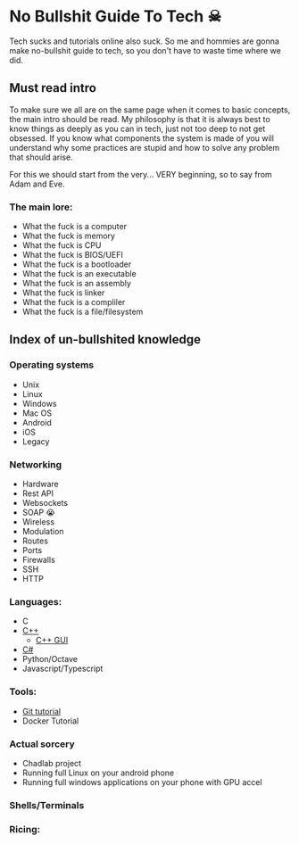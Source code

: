 # No Bullshit Guide To Tech ☠

Tech sucks and tutorials online also suck. So me and hommies are gonna make no-bullshit guide to tech, so you don't have to waste time where we did.

## Must read intro

To make sure we all are on the same page when it comes to basic concepts, the main intro should be read. My philosophy is that it is always best to know things as deeply as you can in tech, just not too deep to not get obsessed. If you know what components the system is made of you will understand why some practices are stupid and how to solve any problem that should arise.

For this we should start from the very... VERY beginning, so to say from Adam and Eve.

### The main lore:

* What the fuck is a computer
* What the fuck is memory
* What the fuck is CPU
* What the fuck is BIOS/UEFI
* What the fuck is a bootloader
* What the fuck is an executable
* What the fuck is an assembly
* What the fuck is linker
* What the fuck is a compliler
* What the fuck is a file/filesystem

## Index of un-bullshited knowledge

### Operating systems

* Unix
* Linux
* Windows
* Mac OS
* Android
* iOS
* Legacy

### Networking

* Hardware
* Rest API
* Websockets
* SOAP 😭
* Wireless
* Modulation
* Routes
* Ports
* Firewalls
* SSH
* HTTP

### Languages:

* C
* [C++](https://github.com/raynoxu1337/no-bullshit-guide-to-tech/blob/main/Cpp/MAIN.md)
  * [C++ GUI](https://github.com/raynoxu1337/no-bullshit-guide-to-tech/blob/main/Cpp/guis.md)
* [C#](https://github.com/raynoxu1337/no-bullshit-guide-to-tech/blob/main/CSharp/MAIN.md)
* Python/Octave
* Javascript/Typescript

### Tools:

* [Git tutorial](https://github.com/raynoxu1337/no-bullshit-guide-to-tech/blob/main/GIT/MAIN.md)
* Docker Tutorial

### Actual sorcery

* Chadlab project
* Running full Linux on your android phone
* Running full windows applications on your phone with GPU accel

### Shells/Terminals

### Ricing:
